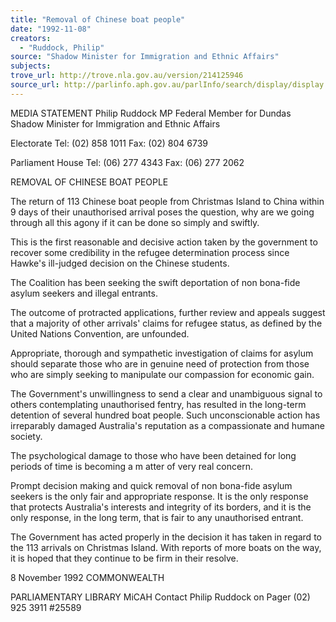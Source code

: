 ```yaml
---
title: "Removal of Chinese boat people"
date: "1992-11-08"
creators:
  - "Ruddock, Philip"
source: "Shadow Minister for Immigration and Ethnic Affairs"
subjects:
trove_url: http://trove.nla.gov.au/version/214125946
source_url: http://parlinfo.aph.gov.au/parlInfo/search/display/display.w3p;query=Id%3A%22media/pressrel/HPR02006841%22
---
```


 MEDIA STATEMENT Philip Ruddock MP Federal Member for Dundas  Shadow Minister for Immigration  and Ethnic Affairs

 Electorate  Tel: (02) 858 1011  Fax: (02) 804 6739

 Parliament House  Tel: (06) 277 4343  Fax: (06) 277 2062

 REMOVAL OF CHINESE BOAT PEOPLE

 The return of 113 Chinese boat people from Christmas Island to China within 9 days of  their unauthorised arrival poses the question, why are we going through all this agony if  it can be done so simply and swiftly.

 This is the first reasonable and decisive action taken by the government to recover some  credibility in the refugee determination process since Hawke's ill-judged decision on the  Chinese students.

 The Coalition has been seeking the swift deportation of non bona-fide asylum seekers  and illegal entrants.

 The outcome of protracted applications, further review and appeals suggest that a  majority of other arrivals' claims for refugee status, as defined by the United Nations  Convention, are unfounded.

 Appropriate, thorough and sympathetic investigation of claims for asylum should separate  those who are in genuine need of protection from those who are simply seeking to  manipulate our compassion for economic gain.

 The Government's unwillingness to send a clear and unambiguous signal to others  contemplating unauthorised fentry, has resulted in the long-term detention of several  hundred boat people. Such unconscionable action has irreparably damaged Australia's  reputation as a compassionate and humane society.

 The psychological damage to those who have been detained for long periods of time is  becoming a m atter of very real concern.

 Prompt decision making and quick removal of non bona-fide asylum seekers is the only  fair and appropriate response. It is the only response that protects Australia's interests  and integrity of its borders, and it is the only response, in the long term, that is fair to  any unauthorised entrant.

 The Government has acted properly in the decision it has taken in regard to the 113  arrivals on Christmas Island. With reports of more boats on the way, it is hoped that they  continue to be firm in their resolve.

 8 November 1992 COMMONWEALTH 

 PARLIAMENTARY LIBRARY  MiCAH Contact Philip Ruddock on Pager (02) 925 3911 #25589

